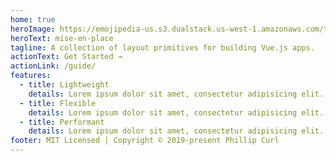 ```yaml
---
home: true
heroImage: https://emojipedia-us.s3.dualstack.us-west-1.amazonaws.com/thumbs/120/apple/232/bento-box_1f371.png
heroText: mise-en-place
tagline: A collection of layout primitives for building Vue.js apps.
actionText: Get Started →
actionLink: /guide/
features:
  - title: Lightweight
    details: Lorem ipsum dolor sit amet, consectetur adipisicing elit. Perspiciatis inventore autem minus optio dolorem id.
  - title: Flexible
    details: Lorem ipsum dolor sit amet, consectetur adipisicing elit. Perspiciatis inventore autem minus optio dolorem id.
  - title: Performant
    details: Lorem ipsum dolor sit amet, consectetur adipisicing elit. Perspiciatis inventore autem minus optio dolorem id.
footer: MIT Licensed | Copyright © 2019-present Phillip Curl
---
```

